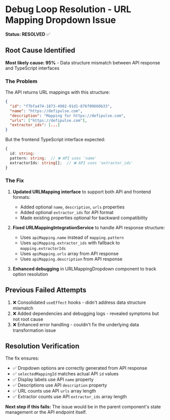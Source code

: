 # Debug Loop Resolution - URL Mapping Dropdown Issue

**Status: RESOLVED** ✅

## Root Cause Identified

**Most likely cause: 95%** - Data structure mismatch between API response and TypeScript interfaces

### The Problem

The API returns URL mappings with this structure:
```json
{
  "id": "f7bfa474-1873-4902-91d1-876f09660b33",
  "name": "https://defipulse.com",
  "description": "Mapping for https://defipulse.com",
  "urls": ["https://defipulse.com"],
  "extractor_ids": [...]
}
```

But the frontend TypeScript interface expected:
```typescript
{
  id: string;
  pattern: string;  // ❌ API uses 'name'
  extractorIds: string[];  // ❌ API uses 'extractor_ids'
}
```

### The Fix

1. **Updated URLMapping interface** to support both API and frontend formats:
   - Added optional `name`, `description`, `urls` properties
   - Added optional `extractor_ids` for API format
   - Made existing properties optional for backward compatibility

2. **Fixed URLMappingIntegrationService** to handle API response structure:
   - Uses `apiMapping.name` instead of `mapping.pattern`
   - Uses `apiMapping.extractor_ids` with fallback to `mapping.extractorIds`
   - Uses `apiMapping.urls` array from API response
   - Uses `apiMapping.description` from API response

3. **Enhanced debugging** in URLMappingDropdown component to track option resolution

## Previous Failed Attempts

1. ❌ Consolidated `useEffect` hooks - didn't address data structure mismatch
2. ❌ Added dependencies and debugging logs - revealed symptoms but not root cause
3. ❌ Enhanced error handling - couldn't fix the underlying data transformation issue

## Resolution Verification

The fix ensures:
- ✅ Dropdown options are correctly generated from API response
- ✅ `selectedMappingId` matches actual API `id` values
- ✅ Display labels use API `name` property
- ✅ Descriptions use API `description` property
- ✅ URL counts use API `urls` array length
- ✅ Extractor counts use API `extractor_ids` array length

**Next step if this fails:** The issue would be in the parent component's state management or the API endpoint itself.